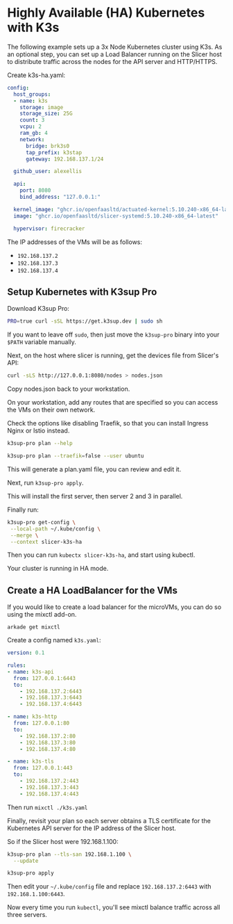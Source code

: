 # Highly Available (HA) Kubernetes with K3s

The following example sets up a 3x Node Kubernetes cluster using K3s. As an optional step, you can set up a Load Balancer running on the Slicer host to distribute traffic across the nodes for the API server and HTTP/HTTPS.

Create k3s-ha.yaml:

```yaml
config:
  host_groups:
  - name: k3s
    storage: image
    storage_size: 25G
    count: 3
    vcpu: 2
    ram_gb: 4
    network:
      bridge: brk3s0
      tap_prefix: k3stap
      gateway: 192.168.137.1/24

  github_user: alexellis

  api:
    port: 8080
    bind_address: "127.0.0.1:"

  kernel_image: "ghcr.io/openfaasltd/actuated-kernel:5.10.240-x86_64-latest"
  image: "ghcr.io/openfaasltd/slicer-systemd:5.10.240-x86_64-latest"

  hypervisor: firecracker
```

The IP addresses of the VMs will be as follows:

* `192.168.137.2`
* `192.168.137.3`
* `192.168.137.4`

## Setup Kubernetes with K3sup Pro

Download K3sup Pro:

```bash
PRO=true curl -sSL https://get.k3sup.dev | sudo sh
```

If you want to leave off `sudo`, then just move the `k3sup-pro` binary into your `$PATH` variable manually.

Next, on the host where slicer is running, get the devices file from Slicer's API:

```bash
curl -sLS http://127.0.0.1:8080/nodes > nodes.json
```

Copy nodes.json back to your workstation.

On your workstation, add any routes that are specified so you can access the VMs on their own network.

Check the options like disabling Traefik, so that you can install Ingress Nginx or Istio instead.

```bash
k3sup-pro plan --help

k3sup-pro plan --traefik=false --user ubuntu
```

This will generate a plan.yaml file, you can review and edit it.

Next, run `k3sup-pro apply`.

This will install the first server, then server 2 and 3 in parallel.

Finally run:

```bash
k3sup-pro get-config \
 --local-path ~/.kube/config \
 --merge \
 --context slicer-k3s-ha
```

Then you can run `kubectx slicer-k3s-ha`, and start using kubectl.

Your cluster is running in HA mode.

## Create a HA LoadBalancer for the VMs

If you would like to create a load balancer for the microVMs, you can do so using the mixctl add-on.

```
arkade get mixctl
```

Create a config named `k3s.yaml`:

```yaml
version: 0.1

rules:
- name: k3s-api
  from: 127.0.0.1:6443
  to:
    - 192.168.137.2:6443
    - 192.168.137.3:6443
    - 192.168.137.4:6443

- name: k3s-http
  from: 127.0.0.1:80
  to:
    - 192.168.137.2:80
    - 192.168.137.3:80
    - 192.168.137.4:80

- name: k3s-tls
  from: 127.0.0.1:443
  to:
    - 192.168.137.2:443
    - 192.168.137.3:443
    - 192.168.137.4:443
```

Then run `mixctl ./k3s.yaml`

Finally, revisit your plan so each server obtains a TLS certificate for the Kubernetes API server for the IP address of the Slicer host.

So if the Slicer host were 192.168.1.100:

```bash
k3sup-pro plan --tls-san 192.168.1.100 \
  --update

k3sup-pro apply
```

Then edit your `~/.kube/config` file and replace `192.168.137.2:6443` with `192.168.1.100:6443`.

Now every time you run `kubectl`, you'll see mixctl balance traffic across all three servers.

